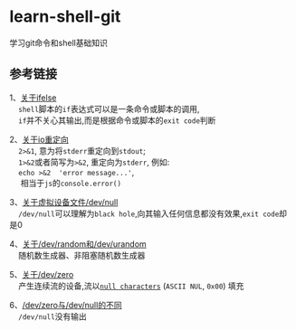 # learn-shell-git

学习git命令和shell基础知识

## 参考链接

1、[关于ifelse](https://unix.stackexchange.com/questions/34491/dev-null-21-in-if-statement)\
    &nbsp;&nbsp;&nbsp;&nbsp;`shell`脚本的`if`表达式可以是一条命令或脚本的调用,\
    &nbsp;&nbsp;&nbsp;&nbsp;`if`并不关心其输出,而是根据命令或脚本的`exit code`判断

2、[关于io重定向](https://segmentfault.com/a/1190000040086046)\
    &nbsp;&nbsp;&nbsp;&nbsp;`2>&1`, 意为将`stderr`重定向到`stdout`; \
    &nbsp;&nbsp;&nbsp;&nbsp;`1>&2`或者简写为`>&2`, 重定向为`stderr`, 例如:\
    &nbsp;&nbsp;&nbsp;&nbsp;`echo >&2  'error message...'`,\
    &nbsp;&nbsp;&nbsp;&nbsp; 相当于`js`的`console.error()`

3、[关于虚拟设备文件/dev/null](https://linuxhint.com/what_is_dev_null/)\
    &nbsp;&nbsp;&nbsp;&nbsp;`/dev/null`可以理解为`black hole`,向其输入任何信息都没有效果,`exit code`却是0

4、[关于/dev/random和/dev/urandom](https://zh.wikipedia.org/wiki//dev/random)\
    &nbsp;&nbsp;&nbsp;&nbsp;随机数生成器、非阻塞随机数生成器

5、[关于/dev/zero](https://en.wikipedia.org/wiki//dev/zero)\
    &nbsp;&nbsp;&nbsp;&nbsp;产生连续流的设备,流以[`null characters`](https://en.wikipedia.org/wiki/Null_character) (`ASCII NUL`, `0x00`) 填充

6、[/dev/zero与/dev/null的不同](https://unix.stackexchange.com/questions/254384/difference-between-dev-null-and-dev-zero)\
    &nbsp;&nbsp;&nbsp;&nbsp;`/dev/null`没有输出
